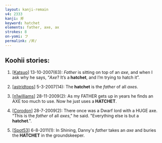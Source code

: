 ```yaml
---
layout: kanji-remain
v4: 2333
kanji: 斧
keyword: hatchet
elements: father, axe, ax
strokes: 8
on-yomi: フ
permalink: /斧/
---
```


## Koohii stories: 

1) [<a href="http://kanji.koohii.com/profile/Katsuo">Katsuo</a>] 13-10-2007(63): <em>Father</em> is sitting on top of an <em>axe</em>, and when I ask why he says, “<em>Axe</em>? It’s a<strong> hatchet</strong>, and I’m trying to hatch it”.

2) [<a href="http://kanji.koohii.com/profile/astridtops">astridtops</a>] 5-3-2007(14): The<strong> hatchet</strong> is the <em>father</em> of all <em>axes</em>.

3) [<a href="http://kanji.koohii.com/profile/n1williams">n1williams</a>] 28-11-2009(2): As my FATHER gets up in years he finds an AXE too much to use. Now he just uses a<strong> HATCHET</strong>.

4) [<a href="http://kanji.koohii.com/profile/Corodon">Corodon</a>] 28-7-2009(2): There once was a Dwarf lord with a HUGE axe. &quot;This is the <em>father</em> of all <em>axes</em>,&quot; he said. &quot;Everything else is but a <strong>hatchet</strong>.&quot;.

5) [<a href="http://kanji.koohii.com/profile/Spot53">Spot53</a>] 6-8-2011(1): In Shining, Danny&#039;s <em>father</em> takes an <em>axe</em> and buries the<strong> HATCHET</strong> in the groundskeeper.

